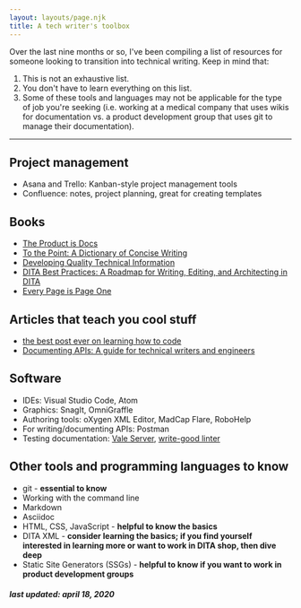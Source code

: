 ```yaml
---
layout: layouts/page.njk
title: A tech writer's toolbox
---
```

Over the last nine months or so, I've been compiling a list of resources for someone looking to transition into technical writing. Keep in mind that:
1. This is not an exhaustive list. 
2. You don't have to learn everything on this list. 
3. Some of these tools and languages may not be applicable for the type of job you're seeking (i.e. working at a medical company that uses wikis for documentation vs. a product development group that uses git to manage their documentation).

---

## Project management

* Asana and Trello: Kanban-style project management tools 
* Confluence: notes, project planning, great for creating templates

## Books 
* [The Product is Docs](https://www.amazon.com/Product-Docs-technical-documentation-development-ebook/dp/B085KHTV95/ref=sr_1_2?dchild=1&keywords=the+product+is+docs&qid=1584741763&sr=8-2)
* [To the Point: A Dictionary of Concise Writing](https://www.amazon.com/Point-Dictionary-Concise-Writing/dp/0393347176)
* [Developing Quality Technical Information](https://www.amazon.com/Developing-Quality-Technical-Information-Handbook/dp/0131477498)
* [DITA Best Practices: A Roadmap for Writing, Editing, and Architecting in DITA](https://www.amazon.com/DITA-Best-Practices-Roadmap-Architecting/dp/0132480522)
* [Every Page is Page One](https://everypageispageone.com/the-book/)

## Articles that teach you cool stuff 

* [the best post ever on learning how to code](https://www.ryanckulp.com/learn-to-code/)
* [Documenting APIs: A guide for technical writers and engineers](https://idratherbewriting.com/learnapidoc/)

## Software

* IDEs: Visual Studio Code, Atom
* Graphics: SnagIt, OmniGraffle 
* Authoring tools: oXygen XML Editor, MadCap Flare, RoboHelp
* For writing/documenting APIs: Postman
* Testing documentation: [Vale Server](https://errata.ai/vale-server/), [write-good linter](https://marketplace.visualstudio.com/items?itemName=travisthetechie.write-good-linter)

## Other tools and programming languages to know 

* git - **essential to know**
* Working with the command line 
* Markdown
* Asciidoc
* HTML, CSS, JavaScript - **helpful to know the basics**
* DITA XML - **consider learning the basics; if you find yourself interested in learning more or want to work in DITA shop, then dive deep**
* Static Site Generators (SSGs) - **helpful to know if you want to work in product development groups**

##### last updated: april 18, 2020

